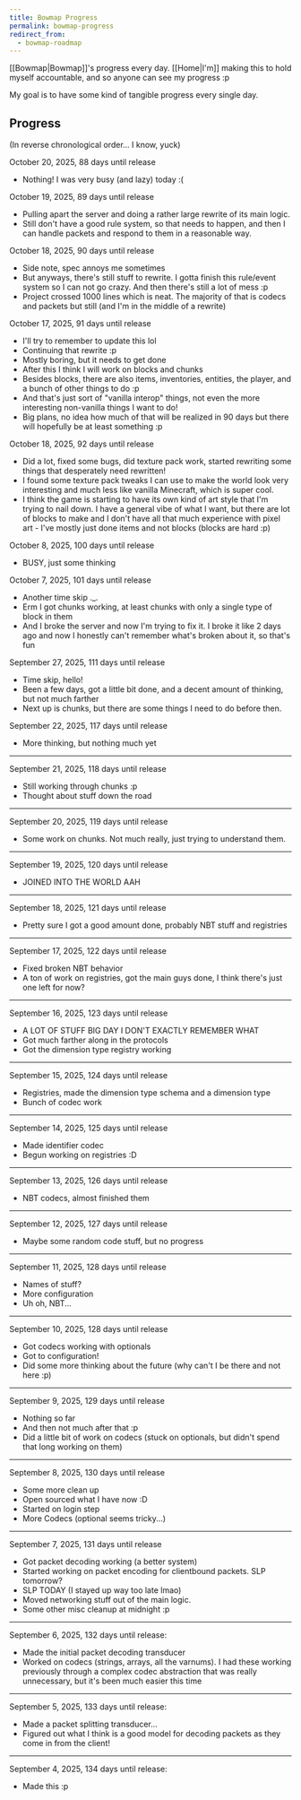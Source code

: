 ```yaml
---
title: Bowmap Progress
permalink: bowmap-progress
redirect_from:
  - bowmap-roadmap
---
```

[[Bowmap|Bowmap]]'s progress every day. [[Home|I'm]] making this to hold myself accountable, and so anyone can see my progress :p

My goal is to have some kind of tangible progress every single day.

## Progress

(In reverse chronological order... I know, yuck)

October 20, 2025, 88 days until release

- Nothing! I was very busy (and lazy) today :(

October 19, 2025, 89 days until release

- Pulling apart the server and doing a rather large rewrite of its main logic.
- Still don't have a good rule system, so that needs to happen, and then I can handle packets and respond to them in a reasonable way.

October 18, 2025, 90 days until release

- Side note, spec annoys me sometimes
- But anyways, there's still stuff to rewrite. I gotta finish this rule/event system so I can not go crazy. And then there's still a lot of mess :p
- Project crossed 1000 lines which is neat. The majority of that is codecs and packets but still (and I'm in the middle of a rewrite)

October 17, 2025, 91 days until release

- I'll try to remember to update this lol
- Continuing that rewrite :p
- Mostly boring, but it needs to get done
- After this I think I will work on blocks and chunks
- Besides blocks, there are also items, inventories, entities, the player, and a bunch of other things to do :p
- And that's just sort of "vanilla interop" things, not even the more interesting non-vanilla things I want to do!
- Big plans, no idea how much of that will be realized in 90 days but there will hopefully be at least something :p

October 18, 2025, 92 days until release

- Did a lot, fixed some bugs, did texture pack work, started rewriting some things that desperately need rewritten!
- I found some texture pack tweaks I can use to make the world look very interesting and much less like vanilla Minecraft, which is super cool.
- I think the game is starting to have its own kind of art style that I'm trying to nail down. I have a general vibe of what I want, but there are lot of blocks to make and I don't have all that much experience with pixel art - I've mostly just done items and not blocks (blocks are hard :p)

October 8, 2025, 100 days until release

- BUSY, just some thinking

October 7, 2025, 101 days until release

- Another time skip ._.
- Erm I got chunks working, at least chunks with only a single type of block in them
- And I broke the server and now I'm trying to fix it. I broke it like 2 days ago and now I honestly can't remember what's broken about it, so that's fun

September 27, 2025, 111 days until release

- Time skip, hello!
- Been a few days, got a little bit done, and a decent amount of thinking, but not much farther
- Next up is chunks, but there are some things I need to do before then.

September 22, 2025, 117 days until release

- More thinking, but nothing much yet

---

September 21, 2025, 118 days until release

- Still working through chunks :p
- Thought about stuff down the road

---

September 20, 2025, 119 days until release

- Some work on chunks. Not much really, just trying to understand them.

---

September 19, 2025, 120 days until release

- JOINED INTO THE WORLD AAH

---

September 18, 2025, 121 days until release

- Pretty sure I got a good amount done, probably NBT stuff and registries

---

September 17, 2025, 122 days until release

- Fixed broken NBT behavior
- A ton of work on registries, got the main guys done, I think there's just one left for now?

---

September 16, 2025, 123 days until release

- A LOT OF STUFF BIG DAY I DON'T EXACTLY REMEMBER WHAT
- Got much farther along in the protocols
- Got the dimension type registry working

---

September 15, 2025, 124 days until release

- Registries, made the dimension type schema and a dimension type
- Bunch of codec work

---

September 14, 2025, 125 days until release

- Made identifier codec
- Begun working on registries :D

---

September 13, 2025, 126 days until release

- NBT codecs, almost finished them

---

September 12, 2025, 127 days until release

- Maybe some random code stuff, but no progress

---

September 11, 2025, 128 days until release

- Names of stuff?
- More configuration
- Uh oh, NBT...

---

September 10, 2025, 128 days until release

- Got codecs working with optionals
- Got to configuration!
- Did some more thinking about the future (why can't I be there and not here :p)

---

September 9, 2025, 129 days until release

- Nothing so far
- And then not much after that :p
- Did a little bit of work on codecs (stuck on optionals, but didn't spend that long working on them)

---

September 8, 2025, 130 days until release

- Some more clean up
- Open sourced what I have now :D
- Started on login step
- More Codecs (optional seems tricky...)

---

September 7, 2025, 131 days until release

- Got packet decoding working (a better system)
- Started working on packet encoding for clientbound packets. SLP tomorrow?
- SLP TODAY (I stayed up way too late lmao)
- Moved networking stuff out of the main logic.
- Some other misc cleanup at midnight :p

---

September 6, 2025, 132 days until release:

- Made the initial packet decoding transducer
- Worked on codecs (strings, arrays, all the varnums). I had these working previously through a complex codec abstraction that was really unnecessary, but it's been much easier this time

---

September 5, 2025, 133 days until release:

- Made a packet splitting transducer...
- Figured out what I think is a good model for decoding packets as they come in from the client!

---

September 4, 2025, 134 days until release:

- Made this :p

